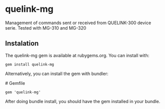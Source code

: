 # quelink-mg
Management of commands sent or received from QUELINK-300 device serie. Tested with MG-310 and MG-320

## Instalation

The quelink-mg gem is available at rubygems.org. You can install with:

`gem install quelink-mg`

Alternatively, you can install the gem with bundler:

\# Gemfile

`gem 'quelink-mg'`

After doing bundle install, you should have the gem installed in your bundle.

